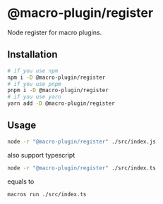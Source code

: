 # @macro-plugin/register

Node register for macro plugins.

## Installation

```sh
# if you use npm
npm i -D @macro-plugin/register
# if you use pnpm
pnpm i -D @macro-plugin/register
# if you use yarn
yarn add -D @macro-plugin/register
```

## Usage

```sh
node -r "@macro-plugin/register" ./src/index.js
```

also support typescript

```sh
node -r "@macro-plugin/register" ./src/index.ts
```

equals to

```sh
macros run ./src/index.ts
```